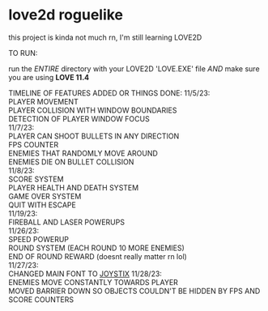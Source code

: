 # love2d roguelike

this project is kinda not much rn, I'm still learning LOVE2D


TO RUN:

run the *ENTIRE* directory with your LOVE2D 'LOVE.EXE' file *AND* make sure you are using **LOVE 11.4**



TIMELINE OF FEATURES ADDED OR THINGS DONE:
11/5/23:<br>
PLAYER MOVEMENT<br>
PLAYER COLLISION WITH WINDOW BOUNDARIES<br>
DETECTION OF PLAYER WINDOW FOCUS<br>
11/7/23:<br>
PLAYER CAN SHOOT BULLETS IN ANY DIRECTION<br>
FPS COUNTER<br>
ENEMIES THAT RANDOMLY MOVE AROUND<br>
ENEMIES DIE ON BULLET COLLISION<br>
11/8/23:<br>
SCORE SYSTEM<br>
PLAYER HEALTH AND DEATH SYSTEM<br>
GAME OVER SYSTEM<br>
QUIT WITH ESCAPE<br>
11/19/23:<br>
FIREBALL AND LASER POWERUPS<br>
11/26/23:<br>
SPEED POWERUP<br>
ROUND SYSTEM (EACH ROUND 10 MORE ENEMIES)<br>
END OF ROUND REWARD (doesnt really matter rn lol)<br>
11/27/23:<br>
CHANGED MAIN FONT TO <a href="https://typodermicfonts.com/proportional-joystix/">JOYSTIX</a>
11/28/23:<br>
ENEMIES MOVE CONSTANTLY TOWARDS PLAYER<br>
MOVED BARRIER DOWN SO OBJECTS COULDN'T BE HIDDEN BY FPS AND SCORE COUNTERS<br>